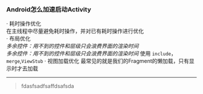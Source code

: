 ### Android怎么加速启动Activity
· 耗时操作优化  
    在主线程中尽量避免耗时操作，并对已有耗时操作进行优化  
· 布局优化  
    _多余控件：用不到的控件和层级只会浪费界面的渲染时间_  
    _*多余控件：用不到的控件和层级只会浪费界面的渲染时间*_
    使用 `include`，`merge`,`ViewStub`
· 视图加载优化
    最常见的就是我们的Fragment的懒加载，只有显示时才去加载
    
---


>  fdasfsadfsaffdsafsda